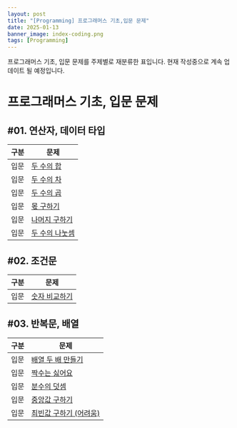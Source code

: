```yaml
---
layout: post
title: "[Programming] 프로그래머스 기초,입문 문제"
date: 2025-01-13
banner_image: index-coding.png
tags: [Programming]
---
```


프로그래머스 기초, 입문 문제를 주제별로 재분류한 표입니다. 현재 작성중으로 계속 업데이트 될 예정입니다.

<!--more-->

# 프로그래머스 기초, 입문 문제

## #01. 연산자, 데이터 타입

| 구분 | 문제 |
|--|--|
| 입문 | <a href="https://school.programmers.co.kr/learn/courses/30/lessons/120802?language=go" target="_blank">두 수의 합</a> |  |
| 입문 | <a href="https://school.programmers.co.kr/learn/courses/30/lessons/120803?language=go" target="_blank">두 수의 차</a> |  |
| 입문 | <a href="https://school.programmers.co.kr/learn/courses/30/lessons/120804?language=go" target="_blank">두 수의 곱</a> |  |
| 입문 | <a href="https://school.programmers.co.kr/learn/courses/30/lessons/120805?language=go" target="_blank">몫 구하기</a> |  |
| 입문 | <a href="https://school.programmers.co.kr/learn/courses/30/lessons/120810?language=go" target="_blank">나머지 구하기</a> |  |
| 입문 | <a href="https://school.programmers.co.kr/learn/courses/30/lessons/120806?language=go" target="_blank">두 수의 나눗셈</a> |  |

## #02. 조건문

| 구분 | 문제 |
|--|--|
| 입문 | <a href="https://school.programmers.co.kr/learn/courses/30/lessons/120807?language=go" target="_blank">숫자 비교하기</a> |  |

## #03. 반복문, 배열

| 구분 | 문제 |
|--|--|
| 입문 | <a href="https://school.programmers.co.kr/learn/courses/30/lessons/120809?language=go" target="_blank">배열 두 배 만들기</a> |  |
| 입문 | <a href="https://school.programmers.co.kr/learn/courses/30/lessons/120813?language=go" target="_blank">짝수는 싫어요</a> |  |
| 입문 | <a href="https://school.programmers.co.kr/learn/courses/30/lessons/120808?language=go" target="_blank">분수의 덧셈</a> |  |
| 입문 | <a href="https://school.programmers.co.kr/learn/courses/30/lessons/120811?language=go" target="_blank">중앙값 구하기</a> |  |
| 입문 | <a href="https://school.programmers.co.kr/learn/courses/30/lessons/120812?language=go" target="_blank">최빈값 구하기 (어려움)</a> |  |